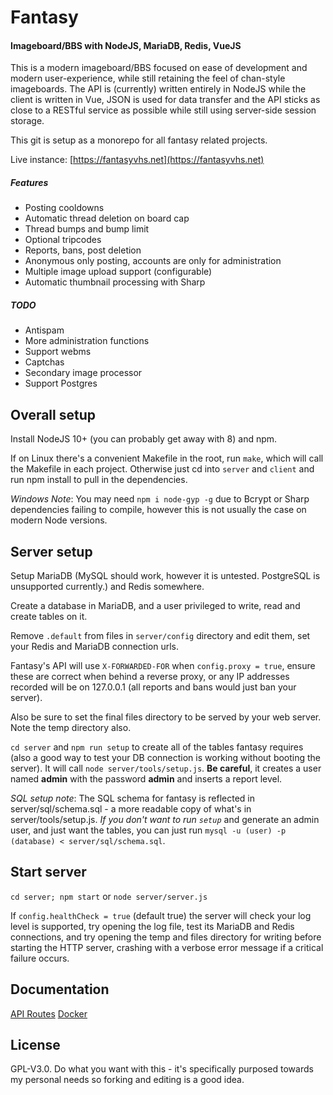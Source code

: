 # Fantasy

#### Imageboard/BBS with NodeJS, MariaDB, Redis, VueJS

This is a modern imageboard/BBS focused on ease of development and modern user-experience, while still retaining the feel of chan-style imageboards. The API is (currently) written entirely in NodeJS while the client is written in Vue, JSON is used for data transfer and the API sticks as close to a RESTful service as possible while still using server-side session storage.

This git is setup as a monorepo for all fantasy related projects.

Live instance: [https://fantasyvhs.net](https://fantasyvhs.net)


##### Features

* Posting cooldowns
* Automatic thread deletion on board cap
* Thread bumps and bump limit
* Optional tripcodes
* Reports, bans, post deletion
* Anonymous only posting, accounts are only for administration
* Multiple image upload support (configurable)
* Automatic thumbnail processing with Sharp

##### TODO

* Antispam
* More administration functions
* Support webms
* Captchas
* Secondary image processor
* Support Postgres

## Overall setup

Install NodeJS 10+ (you can probably get away with 8) and npm.

If on Linux there's a convenient Makefile in the root, run `make`, which will call the Makefile in each project. Otherwise just cd into `server` and `client` and run npm install to pull in the dependencies.

*Windows Note*: You may need `npm i node-gyp -g` due to Bcrypt or Sharp dependencies failing to compile, however this is not usually the case on modern Node versions.

## Server setup

Setup MariaDB (MySQL should work, however it is untested. PostgreSQL is unsupported currently.) and Redis somewhere.

Create a database in MariaDB, and a user privileged to write, read and create tables on it.

Remove `.default` from files in `server/config` directory and edit them, set your Redis and MariaDB connection urls.

Fantasy's API will use `X-FORWARDED-FOR` when `config.proxy = true`, ensure these are correct when behind a reverse proxy, or any IP addresses recorded will be on 127.0.0.1 (all reports and bans would just ban your server).

Also be sure to set the final files directory to be served by your web server. Note the temp directory also.

`cd server` and `npm run setup` to create all of the tables fantasy requires (also a good way to test your DB connection is working without booting the server). It will call `node server/tools/setup.js`. **Be careful**, it creates a user named **admin** with the password **admin** and inserts a report level.

*SQL setup note*: The SQL schema for fantasy is reflected in server/sql/schema.sql - a more readable copy of what's in server/tools/setup.js. *If you don't want to run `setup`* and generate an admin user, and just want the tables, you can  just run `mysql -u (user) -p (database) < server/sql/schema.sql`.

## Start server

`cd server; npm start` or `node server/server.js`

If `config.healthCheck = true` (default true) the server will check your log level is supported, try opening the log file, test its MariaDB and Redis connections, and try opening the temp and files directory for writing before starting the HTTP server, crashing with a verbose error message if a critical failure occurs. 

## Documentation

[API Routes](server/docs/routes.md)
[Docker](server/docs/docker.md)

## License

GPL-V3.0. Do what you want with this - it's specifically purposed towards my personal needs so forking and editing is a good idea.